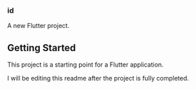 ### id

A new Flutter project.

## Getting Started

This project is a starting point for a Flutter application.

I will be editing this readme after the project is fully completed.


